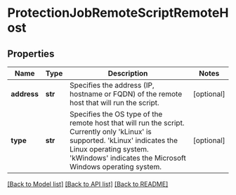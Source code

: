 # ProtectionJobRemoteScriptRemoteHost

## Properties
Name | Type | Description | Notes
------------ | ------------- | ------------- | -------------
**address** | **str** | Specifies the address (IP, hostname or FQDN) of the remote host that will run the script. | [optional] 
**type** | **str** | Specifies the OS type of the remote host that will run the script. Currently only &#39;kLinux&#39; is supported. &#39;kLinux&#39; indicates the Linux operating system. &#39;kWindows&#39; indicates the Microsoft Windows operating system. | [optional] 

[[Back to Model list]](../README.md#documentation-for-models) [[Back to API list]](../README.md#documentation-for-api-endpoints) [[Back to README]](../README.md)


